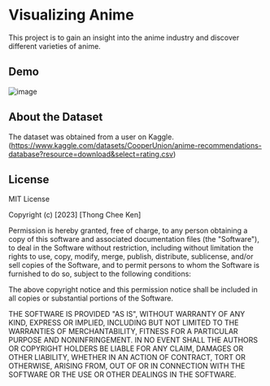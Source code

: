 # Visualizing Anime 
This project is to gain an insight into the anime industry and discover different varieties of anime.

## Demo

![image](https://github.com/LouisThong15/Data-Analysis-Projects/assets/134668971/d69e30b9-2cfb-463c-a4b4-e896988c1384)



## About the Dataset
The dataset was obtained from a user on Kaggle. (https://www.kaggle.com/datasets/CooperUnion/anime-recommendations-database?resource=download&select=rating.csv)


## License
MIT License

Copyright (c) [2023] [Thong Chee Ken]

Permission is hereby granted, free of charge, to any person obtaining a copy
of this software and associated documentation files (the "Software"), to deal
in the Software without restriction, including without limitation the rights
to use, copy, modify, merge, publish, distribute, sublicense, and/or sell
copies of the Software, and to permit persons to whom the Software is
furnished to do so, subject to the following conditions:

The above copyright notice and this permission notice shall be included in all
copies or substantial portions of the Software.

THE SOFTWARE IS PROVIDED "AS IS", WITHOUT WARRANTY OF ANY KIND, EXPRESS OR
IMPLIED, INCLUDING BUT NOT LIMITED TO THE WARRANTIES OF MERCHANTABILITY,
FITNESS FOR A PARTICULAR PURPOSE AND NONINFRINGEMENT. IN NO EVENT SHALL THE
AUTHORS OR COPYRIGHT HOLDERS BE LIABLE FOR ANY CLAIM, DAMAGES OR OTHER
LIABILITY, WHETHER IN AN ACTION OF CONTRACT, TORT OR OTHERWISE, ARISING FROM,
OUT OF OR IN CONNECTION WITH THE SOFTWARE OR THE USE OR OTHER DEALINGS IN THE
SOFTWARE.
